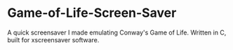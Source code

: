 Game-of-Life-Screen-Saver
=========================

A quick screensaver I made emulating Conway's Game of Life. Written in C, built for xscreensaver software. 
